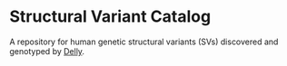 Structural Variant Catalog
==========================

A repository for human genetic structural variants (SVs) discovered and genotyped by [Delly](https://github.com/tobiasrausch/delly).
